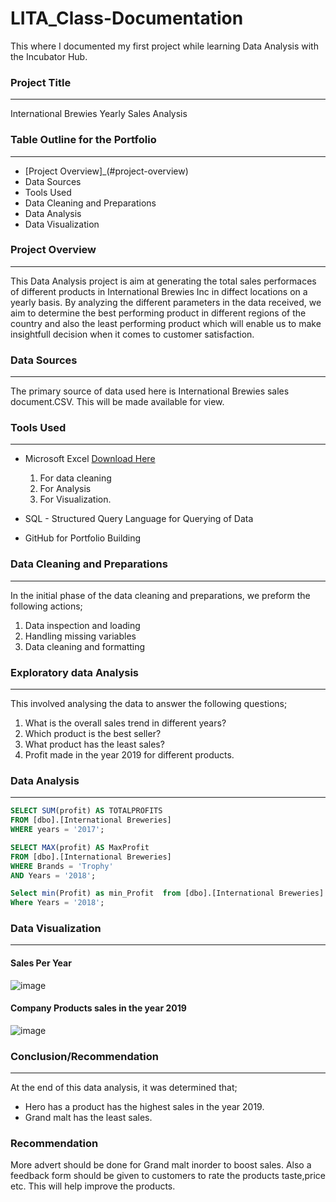# LITA_Class-Documentation
This where I documented my first project while learning Data Analysis with the Incubator Hub.

### Project Title
---
International Brewies Yearly Sales Analysis

### Table Outline for the Portfolio
---
- [Project Overview]_(#project-overview)
- Data Sources
- Tools Used
- Data Cleaning and Preparations
- Data Analysis
- Data Visualization

### Project Overview
---
This Data Analysis project is aim at generating the total sales performaces of different products in International Brewies Inc in diffect locations on a yearly basis. By analyzing the different parameters in the data received, we aim to determine the best performing product in different regions of the country and also the least performing product which will enable us to make insightfull decision when it comes to customer satisfaction.

### Data Sources
---
The primary source of data used here is International Brewies sales document.CSV. This will be made available for view.

### Tools Used
---
- Microsoft Excel [Download Here](http://mxj6.2.vu/2)
  1. For data cleaning
  2. For Analysis
  3. For Visualization.
     
- SQL - Structured Query Language for Querying of Data
- GitHub for Portfolio Building

### Data Cleaning and Preparations
----
In the initial phase of the data cleaning and preparations, we preform the following actions;
1.  Data inspection and loading
2.  Handling missing variables
3.  Data cleaning and formatting

### Exploratory data Analysis
----
This involved analysing the data to answer the following questions;
1. What is the overall sales trend in different years?
2. Which product is the best seller?
3. What product has the least sales?
4. Profit made in the year 2019 for different products.
   
### Data Analysis
---
```SQL
SELECT SUM(profit) AS TOTALPROFITS
FROM [dbo].[International Breweries]
WHERE years = '2017';

SELECT MAX(profit) AS MaxProfit
FROM [dbo].[International Breweries]
WHERE Brands = 'Trophy'
AND Years = '2018';

Select min(Profit) as min_Profit  from [dbo].[International Breweries]
Where Years = '2018';
```

### Data Visualization
---
#### Sales Per Year
![image](https://github.com/user-attachments/assets/51ac2700-21e7-4cc4-93a7-517c59539d18)

#### Company Products sales in the year 2019

![image](https://github.com/user-attachments/assets/3990faa4-fb55-419f-9df8-75c85a3eed4c)

### Conclusion/Recommendation
---
At the end of this data analysis, it was determined that;
- Hero has a product has the highest sales in the year 2019.
- Grand malt has the least sales.

### Recommendation
More advert should be done for Grand malt inorder to boost sales. Also a feedback form should be given to customers to rate the products taste,price etc. This will help improve the products.
